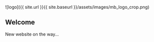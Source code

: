 ![logo]({{ site.url }}{{ site.baseurl }}/assets/images/mb_logo_crop.png)

## Welcome 

New website on the way...